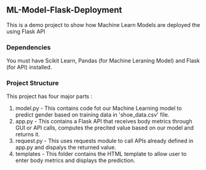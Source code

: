 ## ML-Model-Flask-Deployment
This is a demo project to show how Machine Learn Models are deployed the using Flask API

### Dependencies
You must have Scikit Learn, Pandas (for Machine Leraning Model) and Flask (for API) installed.

### Project Structure
This project has four major parts :
1. model.py - This contains code fot our Machine Learning model to predict gender based on training data in 'shoe_data.csv' file.
2. app.py - This contains a Flask API that receives body metrics through GUI or API calls, computes the precited value based on our model and returns it.
3. request.py - This uses requests module to call APIs already defined in app.py and dispalys the returned value.
4. templates - This folder contains the HTML template to allow user to enter body metrics and displays the prediction.

